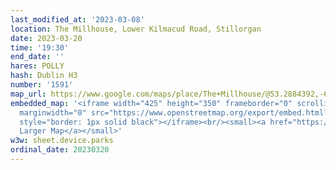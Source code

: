 ```yaml
---
last_modified_at: '2023-03-08'
location: The Millhouse, Lower Kilmacud Road, Stillorgan
date: 2023-03-20
time: '19:30'
end_date: ''
hares: POLLY
hash: Dublin H3
number: '1591'
map_url: https://www.google.com/maps/place/The+Millhouse/@53.2884392,-6.2068574,17z/data=!3m1!4b1!4m6!3m5!1s0x4867091c1912d087:0x651105c89e0fe54f!8m2!3d53.288436!4d-6.2046687!16s%2Fg%2F11bbrm8_mc
embedded_map: '<iframe width="425" height="350" frameborder="0" scrolling="no" marginheight="0"
  marginwidth="0" src="https://www.openstreetmap.org/export/embed.html?bbox=-6.206320524215698%2C53.28760736021776%2C-6.203136742115021%2C53.288997503316594&amp;layer=mapnik&amp;marker=53.288302437421045%2C-6.2047286331653595"
  style="border: 1px solid black"></iframe><br/><small><a href="https://www.openstreetmap.org/?mlat=53.28830&amp;mlon=-6.20473#map=19/53.28830/-6.20473">View
  Larger Map</a></small>'
w3w: sheet.device.parks
ordinal_date: 20230320
---
```


